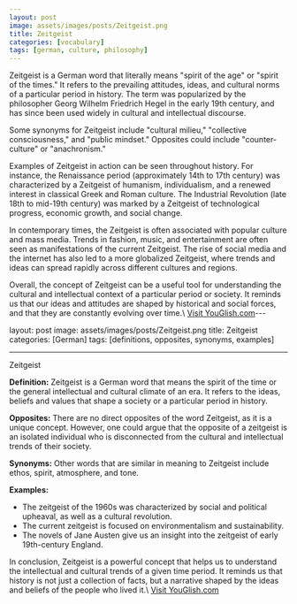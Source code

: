 ```yaml
---
layout: post
image: assets/images/posts/Zeitgeist.png
title: Zeitgeist
categories: [vocabulary]
tags: [german, culture, philosophy]
---
```


Zeitgeist is a German word that literally means "spirit of the age" or "spirit of the times." It refers to the prevailing attitudes, ideas, and cultural norms of a particular period in history. The term was popularized by the philosopher Georg Wilhelm Friedrich Hegel in the early 19th century, and has since been used widely in cultural and intellectual discourse.

Some synonyms for Zeitgeist include "cultural milieu," "collective consciousness," and "public mindset." Opposites could include "counter-culture" or "anachronism."

Examples of Zeitgeist in action can be seen throughout history. For instance, the Renaissance period (approximately 14th to 17th century) was characterized by a Zeitgeist of humanism, individualism, and a renewed interest in classical Greek and Roman culture. The Industrial Revolution (late 18th to mid-19th century) was marked by a Zeitgeist of technological progress, economic growth, and social change.

In contemporary times, the Zeitgeist is often associated with popular culture and mass media. Trends in fashion, music, and entertainment are often seen as manifestations of the current Zeitgeist. The rise of social media and the internet has also led to a more globalized Zeitgeist, where trends and ideas can spread rapidly across different cultures and regions.

Overall, the concept of Zeitgeist can be a useful tool for understanding the cultural and intellectual context of a particular period or society. It reminds us that our ideas and attitudes are shaped by historical and social forces, and that they are constantly evolving over time.\ <a id="yg-widget-0" class="youglish-widget" data-query="Zeitgeist" data-lang="german" data-components="8412" data-auto-start="0" data-bkg-color="theme_light" data-title="How%20to%20pronounce%20Zeitgeist%20in%20German"  rel="nofollow" href="https://youglish.com">Visit YouGlish.com</a><script async src="https://youglish.com/public/emb/widget.js" charset="utf-8"></script>---

layout: post
image: assets/images/posts/Zeitgeist.png
title: Zeitgeist
categories: [German]
tags: [definitions, opposites, synonyms, examples]

---

Zeitgeist

**Definition:**
Zeitgeist is a German word that means the spirit of the time or the general intellectual and cultural climate of an era. It refers to the ideas, beliefs and values that shape a society or a particular period in history. 

**Opposites:**
There are no direct opposites of the word Zeitgeist, as it is a unique concept. However, one could argue that the opposite of a zeitgeist is an isolated individual who is disconnected from the cultural and intellectual trends of their society.

**Synonyms:**
Other words that are similar in meaning to Zeitgeist include ethos, spirit, atmosphere, and tone. 

**Examples:**
- The zeitgeist of the 1960s was characterized by social and political upheaval, as well as a cultural revolution.
- The current zeitgeist is focused on environmentalism and sustainability. 
- The novels of Jane Austen give us an insight into the zeitgeist of early 19th-century England. 

In conclusion, Zeitgeist is a powerful concept that helps us to understand the intellectual and cultural trends of a given time period. It reminds us that history is not just a collection of facts, but a narrative shaped by the ideas and beliefs of the people who lived it.\ <a id="yg-widget-0" class="youglish-widget" data-query="Zeitgeist" data-lang="german" data-components="8412" data-auto-start="0" data-bkg-color="theme_light" data-title="How%20to%20pronounce%20Zeitgeist%20in%20German"  rel="nofollow" href="https://youglish.com">Visit YouGlish.com</a><script async src="https://youglish.com/public/emb/widget.js" charset="utf-8"></script>